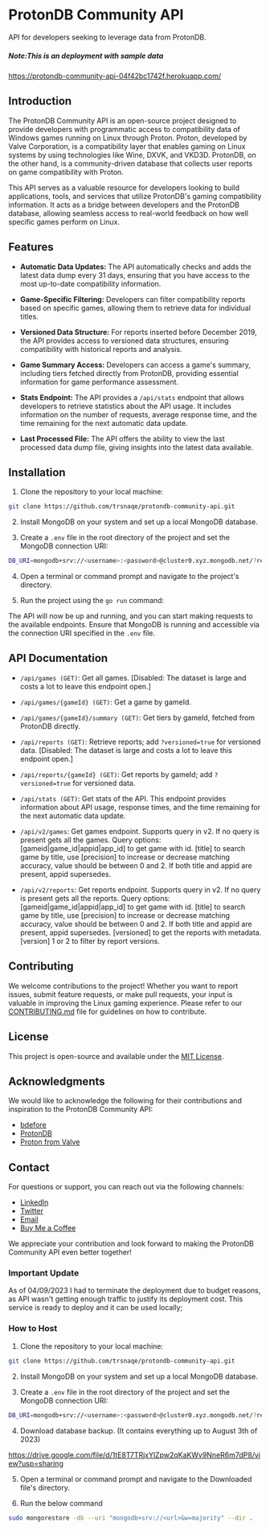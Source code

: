# ProtonDB Community API

API for developers seeking to leverage data from ProtonDB.
##### Note:This is an deployment with sample data
https://protondb-community-api-04f42bc1742f.herokuapp.com/

## Introduction

The ProtonDB Community API is an open-source project designed to provide developers with programmatic access to compatibility data of Windows games running on Linux through Proton. Proton, developed by Valve Corporation, is a compatibility layer that enables gaming on Linux systems by using technologies like Wine, DXVK, and VKD3D. ProtonDB, on the other hand, is a community-driven database that collects user reports on game compatibility with Proton.

This API serves as a valuable resource for developers looking to build applications, tools, and services that utilize ProtonDB's gaming compatibility information. It acts as a bridge between developers and the ProtonDB database, allowing seamless access to real-world feedback on how well specific games perform on Linux.

## Features

- **Automatic Data Updates:** The API automatically checks and adds the latest data dump every 31 days, ensuring that you have access to the most up-to-date compatibility information.

- **Game-Specific Filtering:** Developers can filter compatibility reports based on specific games, allowing them to retrieve data for individual titles.

- **Versioned Data Structure:** For reports inserted before December 2019, the API provides access to versioned data structures, ensuring compatibility with historical reports and analysis.

- **Game Summary Access:** Developers can access a game's summary, including tiers fetched directly from ProtonDB, providing essential information for game performance assessment.

- **Stats Endpoint:** The API provides a `/api/stats` endpoint that allows developers to retrieve statistics about the API usage. It includes information on the number of requests, average response time, and the time remaining for the next automatic data update.

- **Last Processed File:** The API offers the ability to view the last processed data dump file, giving insights into the latest data available.

## Installation

1. Clone the repository to your local machine:

```bash
git clone https://github.com/trsnaqe/protondb-community-api.git
```

2. Install MongoDB on your system and set up a local MongoDB database.

3. Create a `.env` file in the root directory of the project and set the MongoDB connection URI:

```bash
DB_URI=mongodb+srv://<username>:<password>@cluster0.xyz.mongodb.net/?retryWrites=true&w=majority
```

4. Open a terminal or command prompt and navigate to the project's directory.

5. Run the project using the `go run` command:

The API will now be up and running, and you can start making requests to the available endpoints. Ensure that MongoDB is running and accessible via the connection URI specified in the `.env` file.

## API Documentation

- `/api/games (GET)`: Get all games. [Disabled: The dataset is large and costs a lot to leave this endpoint open.]

- `/api/games/{gameId} (GET)`: Get a game by gameId.
- `/api/games/{gameId}/summary (GET)`: Get tiers by gameId, fetched from ProtonDB directly.

- `/api/reports (GET)`: Retrieve reports; add `?versioned=true` for versioned data. [Disabled: The dataset is large and costs a lot to leave this endpoint open.]

- `/api/reports/{gameId} (GET)`: Get reports by gameId; add `?versioned=true` for versioned data.

- `/api/stats (GET)`: Get stats of the API. This endpoint provides information about API usage, response times, and the time remaining for the next automatic data update.

- `/api/v2/games`: Get games endpoint. Supports query in v2. If no query is present gets all the games. Query options: [gameid|game_id|appid|app_id] to get game with id. [title] to search game by title, use [precision] to increase or decrease matching accuracy, value should be between 0 and 2. If both title and appid are present, appid supersedes.

- `/api/v2/reports`: Get reports endpoint. Supports query in v2. If no query is present gets all the reports. Query options: [gameid|game_id|appid|app_id] to get game with id. [title] to search game by title, use [precision] to increase or decrease matching accuracy, value should be between 0 and 2. If both title and appid are present, appid supersedes. [versioned] to get the reports with metadata. [version] 1 or 2 to filter by report versions.

## Contributing

We welcome contributions to the project! Whether you want to report issues, submit feature requests, or make pull requests, your input is valuable in improving the Linux gaming experience. Please refer to our [CONTRIBUTING.md](CONTRIBUTING.md) file for guidelines on how to contribute.

## License

This project is open-source and available under the [MIT License](LICENSE).

## Acknowledgments

We would like to acknowledge the following for their contributions and inspiration to the ProtonDB Community API:

- [bdefore](https://github.com/bdefore)
- [ProtonDB](https://protondb.com/)
- [Proton from Valve](https://github.com/ValveSoftware/Proton)

## Contact

For questions or support, you can reach out via the following channels:

- [LinkedIn](https://www.linkedin.com/in/sacit)
- [Twitter](https://twitter.com/Trsnaqe)
- [Email](trsnaqe@gmail.com)
- [Buy Me a Coffee](https://www.buymeacoffee.com/trsnaqe)

We appreciate your contribution and look forward to making the ProtonDB Community API even better together!

### Important Update

As of 04/09/2023 I had to terminate the deployment due to budget reasons, as API wasn't getting enough traffic to justify its deployment cost. This service is ready to deploy and it can be used locally; 

### How to Host

1. Clone the repository to your local machine:

```bash
git clone https://github.com/trsnaqe/protondb-community-api.git
```

2. Install MongoDB on your system and set up a local MongoDB database.

3. Create a `.env` file in the root directory of the project and set the MongoDB connection URI:

```bash
DB_URI=mongodb+srv://<username>:<password>@cluster0.xyz.mongodb.net/?retryWrites=true&w=majority
```
4. Download database backup. (It contains everything up to August 3th of 2023)

https://drive.google.com/file/d/1tE8T7TRjxYlZpw2qKaKWv9NneR6m7dP8/view?usp=sharing

5. Open a terminal or command prompt and navigate to the Downloaded file's directory.

6. Run the below command

```bash
sudo mongorestore -db --uri "mongodb+srv://<url>&w=majority" --dir .
```
